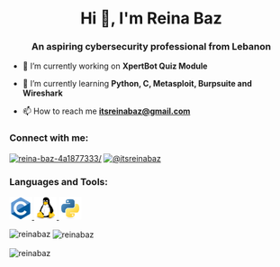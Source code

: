 <h1 align="center">Hi 👋, I'm Reina Baz</h1>
<h3 align="center">An aspiring cybersecurity professional from Lebanon</h3>

- 🔭 I’m currently working on **XpertBot Quiz Module**

- 🌱 I’m currently learning **Python, C, Metasploit, Burpsuite and Wireshark**

- 📫 How to reach me **itsreinabaz@gmail.com**

<h3 align="left">Connect with me:</h3>
<p align="left">
<a href="https://linkedin.com/in/reina-baz-4a1877333/" target="blank"><img align="center" src="https://raw.githubusercontent.com/rahuldkjain/github-profile-readme-generator/master/src/images/icons/Social/linked-in-alt.svg" alt="reina-baz-4a1877333/" height="30" width="40" /></a>
<a href="https://medium.com/@itsreinabaz" target="blank"><img align="center" src="https://raw.githubusercontent.com/rahuldkjain/github-profile-readme-generator/master/src/images/icons/Social/medium.svg" alt="@itsreinabaz" height="30" width="40" /></a>
</p>

<h3 align="left">Languages and Tools:</h3>
<p align="left"> <a href="https://www.cprogramming.com/" target="_blank" rel="noreferrer"> <img src="https://raw.githubusercontent.com/devicons/devicon/master/icons/c/c-original.svg" alt="c" width="40" height="40"/> </a> <a href="https://www.linux.org/" target="_blank" rel="noreferrer"> <img src="https://raw.githubusercontent.com/devicons/devicon/master/icons/linux/linux-original.svg" alt="linux" width="40" height="40"/> </a> <a href="https://www.python.org" target="_blank" rel="noreferrer"> <img src="https://raw.githubusercontent.com/devicons/devicon/master/icons/python/python-original.svg" alt="python" width="40" height="40"/> </a> </p>

<p><img align="left" src="https://github-readme-stats.vercel.app/api/top-langs?username=reinabaz&show_icons=true&locale=en&layout=compact" alt="reinabaz" /></p>

<p>&nbsp;<img align="center" src="https://github-readme-stats.vercel.app/api?username=reinabaz&show_icons=true&locale=en" alt="reinabaz" /></p>

<p><img align="center" src="https://github-readme-streak-stats.herokuapp.com/?user=reinabaz&" alt="reinabaz" /></p>
